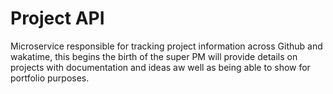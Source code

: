# Project API

Microservice responsible for tracking project information across Github and wakatime, this begins the birth of the super PM will provide details on projects with documentation and ideas aw well as being able to show for portfolio purposes.
